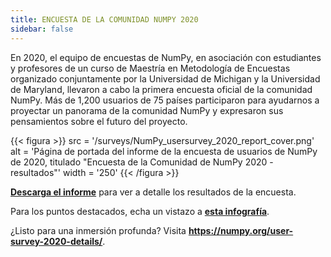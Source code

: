 ```yaml
---
title: ENCUESTA DE LA COMUNIDAD NUMPY 2020
sidebar: false
---
```


En 2020, el equipo de encuestas de NumPy, en asociación con estudiantes y profesores de un curso de Maestría en Metodología de Encuestas organizado conjuntamente por la Universidad de Michigan y la Universidad de Maryland, llevaron a cabo la primera encuesta oficial de la comunidad NumPy. Más de 1,200 usuarios de 75 países participaron para ayudarnos a proyectar un panorama de la comunidad NumPy y expresaron sus pensamientos sobre el futuro del proyecto.

{{< figura >}}
src = '/surveys/NumPy_usersurvey_2020_report_cover.png' alt = 'Página de portada del informe de la encuesta de usuarios de NumPy de 2020, titulado "Encuesta de la Comunidad de NumPy 2020 - resultados"' width = '250'
{{< /figura >}}

**[Descarga el informe](/surveys/NumPy_usersurvey_2020_report.pdf)** para ver a detalle los resultados de la encuesta.


Para los puntos destacados, echa un vistazo a **[esta infografía](https://github.com/numpy/numpy-surveys/blob/master/images/2020NumPysurveyresults_community_infographic.pdf)**.

¿Listo para una inmersión profunda? Visita **https://numpy.org/user-survey-2020-details/**.

